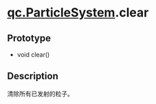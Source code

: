 # [qc.ParticleSystem](../ParticleSystem.md).clear

## Prototype
* void clear()

## Description
清除所有已发射的粒子。

